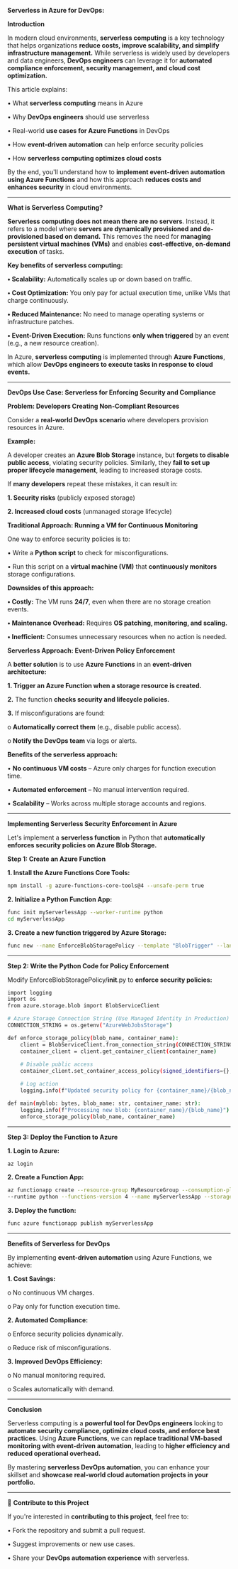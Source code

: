 **Serverless in Azure for DevOps:**

**Introduction**

In modern cloud environments, **serverless computing** is a key technology that helps organizations **reduce costs, improve scalability, and simplify infrastructure management.** While serverless is widely used by developers and data engineers, **DevOps engineers** can leverage it for **automated compliance enforcement, security management, and cloud cost optimization.**

This article explains:

•	What **serverless computing** means in Azure

•	Why **DevOps engineers** should use serverless

•	Real-world **use cases for Azure Functions** in DevOps

•	How **event-driven automation** can help enforce security policies

•	How **serverless computing optimizes cloud costs**

By the end, you'll understand how to **implement event-driven automation using Azure Functions** and how this approach **reduces costs and enhances security** in cloud environments.

---

**What is Serverless Computing?**

**Serverless computing does not mean there are no servers**. Instead, it refers to a model where **servers are dynamically provisioned and de-provisioned based on demand.** This removes the need for **managing persistent virtual machines (VMs)** and enables **cost-effective, on-demand execution** of tasks.

**Key benefits of serverless computing:**

**•	Scalability:** Automatically scales up or down based on traffic.

**•	Cost Optimization:** You only pay for actual execution time, unlike VMs that charge continuously.

**•	Reduced Maintenance:** No need to manage operating systems or infrastructure patches.

**•	Event-Driven Execution:** Runs functions **only when triggered** by an event (e.g., a new resource creation).

In Azure, **serverless computing** is implemented through **Azure Functions**, which allow **DevOps engineers to execute tasks in response to cloud events.**

---

**DevOps Use Case: Serverless for Enforcing Security and Compliance**

**Problem: Developers Creating Non-Compliant Resources**

Consider a **real-world DevOps scenario** where developers provision resources in Azure.

**Example:**

A developer creates an **Azure Blob Storage** instance, but **forgets to disable public access**, violating security policies. Similarly, they **fail to set up proper lifecycle management**, leading to increased storage costs.

If **many developers** repeat these mistakes, it can result in:

**1.	Security risks** (publicly exposed storage)

**2.	Increased cloud costs** (unmanaged storage lifecycle)

**Traditional Approach: Running a VM for Continuous Monitoring**

One way to enforce security policies is to:

•	Write a **Python script** to check for misconfigurations.

•	Run this script on a **virtual machine (VM)** that **continuously monitors** storage configurations.

**Downsides of this approach:**

**•	Costly:** The VM runs **24/7**, even when there are no storage creation events.

**•	Maintenance Overhead:** Requires **OS patching, monitoring, and scaling.**

**•	Inefficient:** Consumes unnecessary resources when no action is needed.

**Serverless Approach: Event-Driven Policy Enforcement**

A **better solution** is to use **Azure Functions** in an **event-driven architecture:**

**1.	Trigger an Azure Function when a storage resource is created.**

**2.**	The function **checks security and lifecycle policies.**

**3.**	If misconfigurations are found:

o	**Automatically correct them** (e.g., disable public access).

o	**Notify the DevOps team** via logs or alerts.

**Benefits of the serverless approach:**

•	**No continuous VM costs** – Azure only charges for function execution time.

•	**Automated enforcement** – No manual intervention required.

•	**Scalability** – Works across multiple storage accounts and regions.

---

**Implementing Serverless Security Enforcement in Azure**

Let's implement a **serverless function** in Python that **automatically enforces security policies on Azure Blob Storage.**

**Step 1: Create an Azure Function**

**1.	Install the Azure Functions Core Tools:**

```sh
npm install -g azure-functions-core-tools@4 --unsafe-perm true
```

**2.	Initialize a Python Function App:**

```sh
func init myServerlessApp --worker-runtime python
cd myServerlessApp
```

**3.	Create a new function triggered by Azure Storage:**

```sh
func new --name EnforceBlobStoragePolicy --template "BlobTrigger" --language python
```

---

**Step 2: Write the Python Code for Policy Enforcement**

Modify EnforceBlobStoragePolicy/__init__.py to **enforce security policies:**

```sh
import logging
import os
from azure.storage.blob import BlobServiceClient

# Azure Storage Connection String (Use Managed Identity in Production)
CONNECTION_STRING = os.getenv("AzureWebJobsStorage")

def enforce_storage_policy(blob_name, container_name):
    client = BlobServiceClient.from_connection_string(CONNECTION_STRING)
    container_client = client.get_container_client(container_name)
    
    # Disable public access
    container_client.set_container_access_policy(signed_identifiers={}, public_access=None)

    # Log action
    logging.info(f"Updated security policy for {container_name}/{blob_name}")

def main(myblob: bytes, blob_name: str, container_name: str):
    logging.info(f"Processing new blob: {container_name}/{blob_name}")
    enforce_storage_policy(blob_name, container_name)
```

---

**Step 3: Deploy the Function to Azure**

**1.	Login to Azure:**

```sh
az login
```

**2.	Create a Function App:**

```sh
az functionapp create --resource-group MyResourceGroup --consumption-plan-location eastus \
--runtime python --functions-version 4 --name myServerlessApp --storage-account mystorageaccount
```

**3.	Deploy the function:**

```sh
func azure functionapp publish myServerlessApp
```

---

**Benefits of Serverless for DevOps**

By implementing **event-driven automation** using Azure Functions, we achieve:

**1.	Cost Savings:**

o	No continuous VM charges.

o	Pay only for function execution time.

**2.	Automated Compliance:**

o	Enforce security policies dynamically.

o	Reduce risk of misconfigurations.

**3.	Improved DevOps Efficiency:**

o	No manual monitoring required.

o	Scales automatically with demand.

---

**Conclusion**

Serverless computing is a **powerful tool for DevOps engineers** looking to **automate security compliance, optimize cloud costs, and enforce best practices**. Using **Azure Functions**, we can **replace traditional VM-based monitoring with event-driven automation**, leading to **higher efficiency and reduced operational overhead.**

By mastering **serverless DevOps automation**, you can enhance your skillset and **showcase real-world cloud automation projects in your portfolio.**

---

🚀 **Contribute to this Project**

If you're interested in **contributing to this project**, feel free to:

•	Fork the repository and submit a pull request.

•	Suggest improvements or new use cases.

•	Share your **DevOps automation experience** with serverless.
